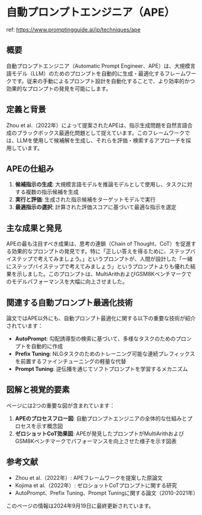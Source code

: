 # 自動プロンプトエンジニア（APE）

ref: <https://www.promptingguide.ai/jp/techniques/ape>

## 概要

自動プロンプトエンジニア（Automatic Prompt Engineer、APE）は、大規模言語モデル（LLM）のためのプロンプトを自動的に生成・最適化するフレームワークです。従来の手動によるプロンプト設計を自動化することで、より効率的かつ効果的なプロンプトの発見を可能にします。

## 定義と背景

Zhou et al.（2022年）によって提案されたAPEは、指示生成問題を自然言語合成のブラックボックス最適化問題として捉えています。このフレームワークでは、LLMを使用して候補解を生成し、それらを評価・検索するアプローチを採用しています。

## APEの仕組み

1. **候補指示の生成**: 大規模言語モデルを推論モデルとして使用し、タスクに対する複数の指示候補を生成
2. **実行と評価**: 生成された指示候補をターゲットモデルで実行
3. **最適指示の選択**: 計算された評価スコアに基づいて最適な指示を選定

## 主な成果と発見

APEの最も注目すべき成果は、思考の連鎖（Chain of Thought、CoT）を促進する効果的なプロンプトの発見です。特に「正しい答えを得るために、ステップバイステップで考えてみましょう。」というプロンプトが、人間が設計した「一緒にステップバイステップで考えてみましょう」というプロンプトよりも優れた結果を示しました。このプロンプトは、MultiArithおよびGSM8Kベンチマークでのモデルパフォーマンスを大幅に向上させました。

## 関連する自動プロンプト最適化技術

論文ではAPE以外にも、自動プロンプト最適化に関する以下の重要な技術が紹介されています：

- **AutoPrompt**: 勾配誘導型の検索に基づいて、多様なタスクのためのプロンプトを自動的に作成
- **Prefix Tuning**: NLGタスクのためのトレーニング可能な連続プレフィックスを前置するファインチューニングの軽量な代替
- **Prompt Tuning**: 逆伝播を通じてソフトプロンプトを学習するメカニズム

## 図解と視覚的要素

ページには2つの重要な図が含まれています：

1. **APEのプロセスフロー図**: 自動プロンプトエンジニアの全体的な仕組みとプロセスを示す概念図
2. **ゼロショットCoT効果図**: APEが発見したプロンプトがMultiArithおよびGSM8Kベンチマークでパフォーマンスを向上させた様子を示す図表

## 参考文献

- Zhou et al.（2022年）: APEフレームワークを提案した原論文
- Kojima et al.（2022年）: ゼロショットCoTプロンプトに関する研究
- AutoPrompt、Prefix Tuning、Prompt Tuningに関する論文（2010-2021年）

このページの情報は2024年9月19日に最終更新されています。
